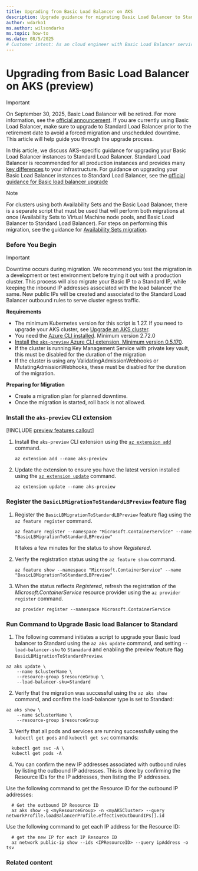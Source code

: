 ```yaml
---
title: Upgrading from Basic Load Balancer on AKS
description: Upgrade guidance for migrating Basic Load Balancer to Standard Load Balancer on AKS.
author: wdarko1
ms.author: wilsondarko
ms.topic: how-to
ms.date: 08/5/2025
# Customer intent: As an cloud engineer with Basic Load Balancer services, I need guidance and direction on migrating my workloads off Basic to Standard SKUs
---
```


# Upgrading from Basic Load Balancer on AKS (preview)

>[!Important]
>On September 30, 2025, Basic Load Balancer will be retired. For more information, see the [official announcement](https://azure.microsoft.com/updates/azure-basic-load-balancer-will-be-retired-on-30-september-2025-upgrade-to-standard-load-balancer/). If you are currently using Basic Load Balancer, make sure to upgrade to Standard Load Balancer prior to the retirement date to avoid a forced migration and unscheduled downtime. This article will help guide you through the upgrade process. 

In this article, we discuss AKS-specific guidance for upgrading your Basic Load Balancer instances to Standard Load Balancer. Standard Load Balancer is recommended for all production instances and provides many [key differences](/azure/load-balancer/load-balancer-basic-upgrade-guidance#basic-load-balancer-sku-vs-standard-load-balancer-sku) to your infrastructure. For guidance on upgrading your Basic Load Balancer instances to Standard Load Balancer, see the [official guidance for Basic load balancer upgrade][load-balancer-upgrade-guidance]

>[!Note]
>For clusters using both Availability Sets and the Basic Load Balancer, there is a separate script that must be used that will perform both migrations at once (Availability Sets to Virtual Machine node pools, and Basic Load Balancer to Standard Load Balancer). For steps on performing this migration, see the guidance for [Availability Sets migration][availability-sets].

### Before You Begin

>[!Important]
>Downtime occurs during migration. We recommend you test the migration in a development or test environment before trying it out with a production cluster.
>This process will also migrate your Basic IP to a Standard IP, while keeping the inbound IP addresses associated with the load balancer the same. New public IPs will be created and associated to the Standard Load Balancer outbound rules to serve cluster egress traffic.


**Requirements**
- The minimum Kubernetes version for this script is 1.27. If you need to upgrade your AKS cluster, see [Upgrade an AKS cluster](./upgrade-aks-cluster.md#upgrade-an-aks-cluster).
- You need the [Azure CLI installed](/cli/azure/install-azure-cli). Minimum version 2.72.0
- [Install the `aks-preview` Azure CLI extension.  Minimum version 0.5.170](#install-the-aks-preview-cli-extension).
- If the cluster is running Key Management Service with private key vault, this must be disabled for the duration of the migration
- If the cluster is using any ValidatingAdmissionWebhooks or MutatingAdmissionWebhooks, these must be disabled for the duration of the migration.

**Preparing for Migration**
- Create a migration plan for planned downtime.
- Once the migration is started, roll back is not allowed.

### Install the `aks-preview` CLI extension

[!INCLUDE [preview features callout](~/reusable-content/ce-skilling/azure/includes/aks/includes/preview/preview-callout.md)]

1. Install the `aks-preview` CLI extension using the [`az extension add`][az-extension-add] command.

    ```azurecli-interactive
    az extension add --name aks-preview
    ```

2. Update the extension to ensure you have the latest version installed using the [`az extension update`][az-extension-update] command.

    ```azurecli-interactive
    az extension update --name aks-preview
    ```


### Register the `BasicLBMigrationToStandardLBPreview` feature flag

1. Register the `BasicLBMigrationToStandardLBPreview` feature flag using the `az feature register` command.

    ```azurecli-interactive
    az feature register --namespace "Microsoft.ContainerService" --name "BasicLBMigrationToStandardLBPreview"
    ```

    It takes a few minutes for the status to show *Registered*.

2. Verify the registration status using the `az feature show` command.

    ```azurecli-interactive
    az feature show --namespace "Microsoft.ContainerService" --name "BasicLBMigrationToStandardLBPreview"
    ```

3. When the status reflects *Registered*, refresh the registration of the *Microsoft.ContainerService* resource provider using the `az provider register` command.

    ```azurecli-interactive
    az provider register --namespace Microsoft.ContainerService
    ```

### Run Command to Upgrade Basic load Balancer to Standard

1. The following command initiates a script to upgrade your Basic load balancer to Standard using the `az aks update` command, and setting `--load-balancer-sku` to `Stanadard` and enabling the preview feature flag `BasicLBMigrationToStandardPreview`.

```azurecli-interactive
az aks update \
    --name $clusterName \
    --resource-group $resourceGroup \
    --load-balancer-sku=Standard 
```

2. Verify that the migration was successful using the `az aks show` command, and confirm the load-balancer type is set to Standard:
```azurecli-interactive
az aks show \
    --name $clusterName \
    --resource-group $resourceGroup
```

3. Verify that all pods and services are running successfully using the `kubectl get pods` and `kubectl get svc` commands:
```azurecli-interactive
  kubectl get svc -A \
  kubectl get pods -A
```

4. You can confirm the new IP addresses associated with outbound rules by listing the outbound IP addresses. This is done by confirming the Resource IDs for the IP addresses, then listing the IP addresses. 

Use the following command to get the Resource ID for the outbound IP addresses:
```azurecli-interactive
  # Get the outbound IP Resource ID
  az aks show -g <myResourceGroup> -n <myAKSCluster> --query networkProfile.loadBalancerProfile.effectiveOutboundIPs[].id
```

Use the following command to get each IP address for the Resource ID:
```azurecli-interactive
  # get the new IP for each IP Resource ID
  az network public-ip show --ids <IPResourceID> --query ipAddress -o tsv
```
   

### Related content

<!-- LINKS - internal -->

[az-aks-create]: /cli/azure/aks#az_aks_create
[az-aks-update]: /cli/azure/aks#az_aks_update
[install-azure-cli]: /cli/azure/install-azure-cli
[az-extension-add]: /cli/azure/extension#az-extension-add
[az-extension-update]: /cli/azure/extension#az-extension-update
[load-balancer-upgrade-guidance]: /azure/load-balancer/load-balancer-basic-upgrade-guidance
[load-balancer-basic-vs-standard]: azure/load-balancer/load-balancer-basic-upgrade-guidance#basic-load-balancer-sku-vs-standard-load-balancer-sku
[availability-sets]: availability-sets-on-aks.md
[More information on Virtual Machine node pools]: virtual-machines-node-pools.md
